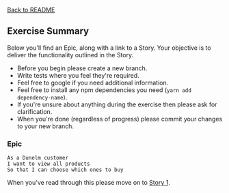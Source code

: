 [Back to README](../README.md)

## Exercise Summary

Below you'll find an Epic, along with a link to a Story. Your objective is to deliver the functionality outlined in the Story.

- Before you begin please create a new branch.
- Write tests where you feel they're required.
- Feel free to google if you need additional information.
- Feel free to install any npm dependencies you need (`yarn add dependency-name`).
- If you're unsure about anything during the exercise then please ask for clarification.
- When you're done (regardless of progress) please commit your changes to your new branch.

### Epic

```
As a Dunelm customer
I want to view all products
So that I can choose which ones to buy
```

When you've read through this please move on to [Story 1](./story1.md).
